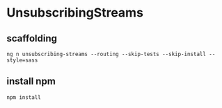 # UnsubscribingStreams

## scaffolding

```shell
ng n unsubscribing-streams --routing --skip-tests --skip-install --style=sass
```

## install npm

```shell
npm install
```
